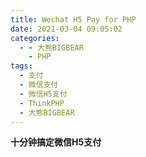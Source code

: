 ```yaml
---
title: Wechat H5 Pay for PHP
date: 2021-03-04 09:05:02
categories:
  - - 大熊BIGBEAR
    - PHP
tags:
  - 支付
  - 微信支付
  - 微信H5支付
  - ThinkPHP
  - 大熊BIGBEAR
---
```


<meta name="referrer" content="no-referrer" />

**十分钟搞定微信H5支付**
